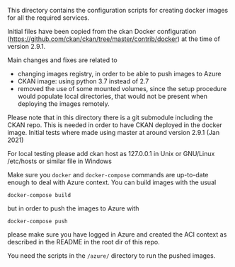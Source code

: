 This directory contains the configuration scripts for creating docker images for all the required services.

Initial files have been copied from the ckan Docker configuration (https://github.com/ckan/ckan/tree/master/contrib/docker) at the time of version 2.9.1.

Main changes and fixes are related to

- changing images registry, in order to be able to push images to Azure
- CKAN image: using python 3.7 instead of 2.7
- removed the use of some mounted volumes, since the setup procedure would populate local directories, that would not be present when deploying the images remotely.

Please note that in this directory there is a git submodule including the CKAN repo. This is needed in order to have CKAN deployed in the docker image.
Initial tests where made using master at around version 2.9.1 (Jan 2021)

For local testing please add ckan host as 127.0.0.1 in Unix or GNU/Linux /etc/hosts or similar file in Windows

Make sure you `docker` and `docker-compose` commands are up-to-date enough to deal with Azure context.
You can build images with the usual

    docker-compose build

but in order to push the images to Azure with

    docker-compose push

please make sure you have logged in Azure and created the ACI context as described in the README in the root dir of this repo.

You need the scripts in the `/azure/` directory to run the pushed images.
